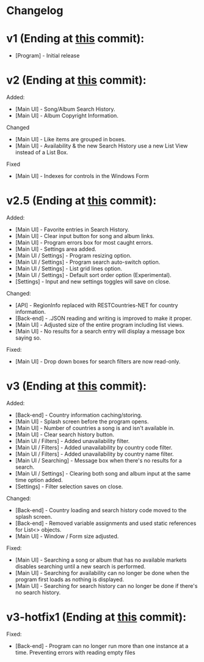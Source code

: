 # Changelog

# v1 (Ending at [this](https://github.com/CasualHonest/SpotifySongAvailabilityChecker/commit/68be80e90d23cccdda9e4114e1b29068236a73ea) commit):
- [Program] - Initial release

# v2 (Ending at [this](https://github.com/CasualHonest/SpotifySongAvailabilityChecker/commit/14a6e73dcfdf44b346047948bafd15298b21cc06) commit):
Added:
- [Main UI] - Song/Album Search History.
- [Main UI] - Album Copyright Information.

Changed
- [Main UI] - Like items are grouped in boxes.
- [Main UI] - Availability & the new Search History use a new List View instead of a List Box.

Fixed
- [Main UI] - Indexes for controls in the Windows Form

# v2.5 (Ending at [this](https://github.com/CasualHonest/SpotifySongAvailabilityChecker/commit/9108c52d33442b4ce64d08ec9e1af17c30fa079a) commit):
Added:
- [Main UI] - Favorite entries in Search History.
- [Main UI] - Clear input button for song and album links.
- [Main UI] - Program errors box for most caught errors.
- [Main UI] - Settings area added.
- [Main UI / Settings] - Program resizing option.
- [Main UI / Settings] - Program search auto-switch option.
- [Main UI / Settings] - List grid lines option.
- [Main UI / Settings] - Default sort order option (Experimental).
- [Settings] - Input and new settings toggles will save on close.

Changed:
- [API] - RegionInfo replaced with RESTCountries-NET for country information.
- [Back-end] - .JSON reading and writing is improved to make it proper.
- [Main UI] - Adjusted size of the entire program including list views.
- [Main UI] - No results for a search entry will display a message box saying so.

Fixed:
- [Main UI] - Drop down boxes for search filters are now read-only.

# v3 (Ending at [this](https://github.com/CasualHonest/SpotifySongAvailabilityChecker/commit/fc6cd02dce9638b6d800cc234485a7c709588dee) commit):
Added:
- [Back-end] - Country information caching/storing.
- [Main UI] - Splash screen before the program opens.
- [Main UI] - Number of countries a song is and isn't available in.
- [Main UI] - Clear search history button.
- [Main UI / Filters] - Added unavailability filter.
- [Main UI / Filters] - Added unavailability by country code filter.
- [Main UI / Filters] - Added unavailability by country name filter.
- [Main UI / Searching] - Message box when there's no results for a search.
- [Main UI / Settings] - Clearing both song and album input at the same time option added.
- [Settings] - Filter selection saves on close.

Changed:
- [Back-end] - Country loading and search history code moved to the splash screen.
- [Back-end] - Removed variable assignments and used static references for List<> objects.
- [Main UI] - Window / Form size adjusted.

Fixed:
- [Main UI] - Searching a song or album that has no available markets disables searching until a new search is performed.
- [Main UI] - Searching for availability can no longer be done when the program first loads as nothing is displayed.
- [Main UI] - Searching for search history can no longer be done if there's no search history.

# v3-hotfix1 (Ending at [this](https://github.com/CasualHonest/SpotifySongAvailabilityChecker/commit/2b08182b10746b6d3c67798f7dca6c50b65832fa) commit):
Fixed:
- [Back-end] - Program can no longer run more than one instance at a time. Preventing errors with reading empty files
